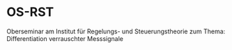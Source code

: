 # OS-RST
Oberseminar am Institut für Regelungs- und Steuerungstheorie zum Thema: Differentiation verrauschter Messsignale
